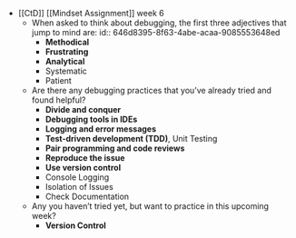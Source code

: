 - [[CtD]] [[Mindset Assignment]] week 6
	- When asked to think about debugging, the first three adjectives that jump to mind are:
	  id:: 646d8395-8f63-4abe-acaa-9085553648ed
		- **Methodical**
		- **Frustrating**
		- **Analytical**
		- Systematic
		- Patient
	- Are there any debugging practices that you’ve already tried and found helpful?
		- **Divide and conquer**
		- **Debugging tools in IDEs**
		- **Logging and error messages**
		- **Test-driven development (TDD)**, Unit Testing
		- **Pair programming and code reviews**
		- **Reproduce the issue**
		- **Use version control**
		- Console Logging
		- Isolation of Issues
		- Check Documentation
	- Any you haven’t tried yet, but want to practice in this upcoming week?
		- **Version Control**